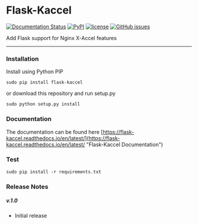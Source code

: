# Flask-Kaccel

[![Documentation Status](https://readthedocs.org/projects/flask-kaccel/badge/?version=latest)](http://flask-kaccel.readthedocs.io/en/latest/?badge=latest)
[![PyPI](https://img.shields.io/pypi/v/flask-kaccel.svg)](https://pypi.python.org/pypi/Flask-Kaccel)
[![license](https://img.shields.io/github/license/bapakode/flask-kaccel.svg)](https://github.com/bapakode/Flask-Kaccel/blob/master/LICENSE)
[![GitHub issues](https://img.shields.io/github/issues/bapakode/flask-kaccel.svg)](https://github.com/bapakode/Flask-Kaccel/issues)

Add Flask support for Nginx X-Accel features

--------
### Installation

Install using Python PIP
	
	sudo pip install flask-kaccel

or download this repository and run setup.py

	sudo python setup.py install

### Documentation

The documentation can be found here [https://flask-kaccel.readthedocs.io/en/latest/](https://flask-kaccel.readthedocs.io/en/latest/ "Flask-Kaccel Documentation")

### Test

	sudo pip install -r requirements.txt

### Release Notes

##### v.1.0

- Initial release